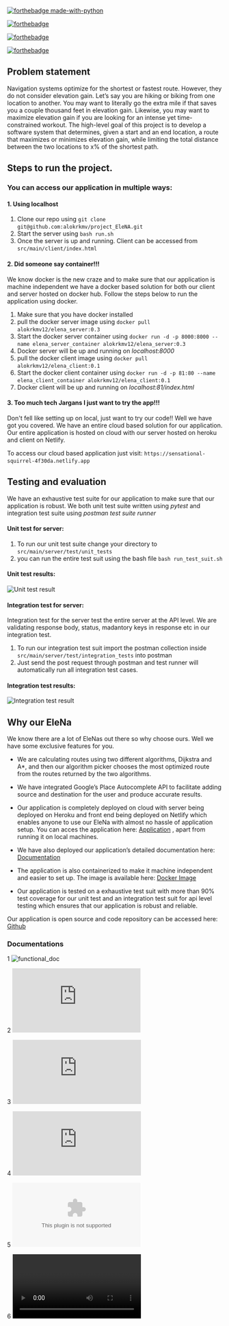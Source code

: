 
[![forthebadge made-with-python](http://ForTheBadge.com/images/badges/made-with-python.svg)](https://www.python.org/)

[![forthebadge](https://forthebadge.com/images/badges/made-with-javascript.svg)](https://forthebadge.com)

[![forthebadge](https://forthebadge.com/images/badges/gluten-free.svg)](https://forthebadge.com)

[![forthebadge](https://forthebadge.com/images/badges/powered-by-coffee.svg)](https://forthebadge.com)

## Problem statement

Navigation systems optimize for the shortest or fastest route. However, they do not consider elevation gain. Let’s say you are hiking or biking from one location to another. You may want to literally go the extra mile if that saves you a couple thousand feet in elevation gain. Likewise, you may want to maximize elevation gain if you are looking for an intense yet time-constrained workout. The high-level goal of this project is to develop a software system that determines, given a start and an end location, a route that maximizes or minimizes elevation gain, while limiting the total distance between the two locations to x% of the shortest path.

##  Steps to run the project.

### You can access our application in multiple ways:

#### 1. Using localhost

1. Clone our repo using ````git clone git@github.com:alokrkmv/project_EleNA.git````
2. Start the server using ````bash run.sh````
3. Once the server is up and running. Client can be accessed from ````src/main/client/index.html````

#### 2. Did someone say container!!!

We know docker is the new craze and to make sure that our application is machine independent we have a docker based solution for both our client and server hosted on docker hub. Follow the steps below to run the application using docker.
1. Make sure that you have docker installed
2. pull the docker server image using ````docker pull alokrkmv12/elena_server:0.3````
3. Start the docker server container using ````docker run -d -p 8000:8000 --name elena_server_container alokrkmv12/elena_server:0.3````
4. Docker server will be up and running on *localhost:8000*
5.  pull the docker client image using ````docker pull alokrkmv12/elena_client:0.1````
6. Start the docker client container using ````docker run -d -p 81:80 --name elena_client_container alokrkmv12/elena_client:0.1````
7. Docker client will be up and running on *localhost:81/index.html*

#### 3. Too much tech Jargans I just want to try the app!!!

Don't fell like setting up on local, just want to try our code!! Well we have got you covered. We have an entire cloud based solution for our application. Our entire application is hosted on cloud with our server hosted on heroku and client on Netlify.

To access our cloud based application just visit: ````https://sensational-squirrel-4f30da.netlify.app````

## Testing and evaluation

We have an exhaustive test suite for our application to make sure that our application is robust. We both unit test suite written using *pytest* and integration test suite using *postman test suite runner*

#### Unit test for server:

1. To run our unit test suite change your directory to ````src/main/server/test/unit_tests````
2. you can run the entire test suit using the bash file ````bash run_test_suit.sh````

#### Unit test results:

![Unit test result](https://github.com/alokrkmv/project_EleNA/tree/main/src/main/server/test/unit_tests/test_results)


#### Integration test for server:
Integration test for the server test the entire server at the API level. We are validating response body, status, madantory keys in response etc in our integration test.
1. To run our integration test suit import the postman collection inside ````src/main/server/test/integration_tests```` into postman 
2. Just send the post request through postman and test runner will automatically run all integration test cases.

#### Integration test results:

![Integration test result](https://github.com/alokrkmv/project_EleNA/blob/main/src/main/server/test/integration_tests/output.png)


## Why our EleNa

We know there are a lot of EleNas out there so why choose ours. Well we have some exclusive features for you.

-   We are calculating routes using two different algorithms, Dijkstra and A*, and then our algorithm picker chooses the most optimized route from the routes returned by the two algorithms.
    
-   We have integrated Google’s Place Autocomplete API to facilitate adding source and destination for the user and produce accurate results.
    
-   Our application is completely deployed on cloud with server being deployed on Heroku and front end being deployed on Netlify which enables anyone to use our EleNa with almost no hassle of application setup. You can acces the application here: [Application](https://sensational-squirrel-4f30da.netlify.app/) , apart from running it on local machines.
    
-   We have also deployed our application’s detailed documentation here: [Documentation](https://cute-donut-3ca29f.netlify.app/)
    
-   The application is also containerized to make it machine independent and easier to set up. The image is available here: [Docker Image](https://hub.docker.com/repository/docker/alokrkmv12/elena_server)
    
-   Our application is tested on a exhaustive test suit with more than 90% test coverage for our unit test and an integration test suit for api  level testing which ensures that our application is robust and reliable.
    

Our application is open source and code repository can be accessed here: [Github](https://github.com/alokrkmv/project_EleNA) 

### Documentations

1 ![functional_doc](https://cute-donut-3ca29f.netlify.app/)

2  ![design_doc](https://github.com/alokrkmv/lab-1-the_bazar/blob/main/src/Documentation/Design%20Doc.pdf)
  
3 ![user_doc](https://github.com/alokrkmv/project_EleNA/blob/main/Documentation/User_Manual.pdf)
  
4 ![evaluation_doc](https://github.com/alokrkmv/project_EleNA/blob/main/Documentation/Evaluation_Document.pdf)

5 ![Presentation](https://github.com/alokrkmv/project_EleNA/blob/main/Documentation/520%20Final%20Presentation.pptx)

6 ![Demo Video](https://github.com/alokrkmv/project_EleNA/blob/main/Documentation/Video_Demonstration.mp4)

    
  


